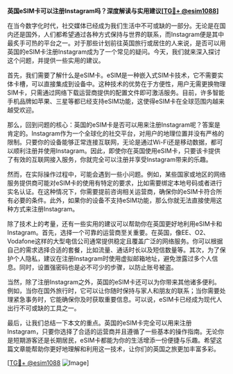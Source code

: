 **英国eSIM卡可以注册Instagram吗？深度解读与实用建议[[TG💪+ @esim1088](https://t.me/s/esim1088)]**

在当今数字化时代，社交媒体已经成为我们生活中不可或缺的一部分。无论是在国内还是国外，人们都希望通过各种方式保持与世界的联系，而Instagram便是其中最炙手可热的平台之一。对于那些计划前往英国旅行或居住的人来说，是否可以用英国的eSIM卡注册Instagram成为了一个常见的疑问。今天，我们就来深入探讨这个问题，并提供一些实用的建议。

首先，我们需要了解什么是eSIM卡。eSIM是一种嵌入式SIM卡技术，它不需要实体卡槽，可以直接集成到设备中。这种技术的优势在于方便性，用户无需更换物理SIM卡，只需通过网络下载运营商提供的配置文件即可激活服务。目前，许多智能手机品牌如苹果、三星等都已经支持eSIM功能，这使得eSIM卡在全球范围内越来越受欢迎。

那么，回到问题的核心：英国的eSIM卡是否可以用来注册Instagram呢？答案是肯定的。Instagram作为一个全球化的社交平台，对用户的地理位置并没有严格的限制。只要你的设备能够正常连接互联网，无论是通过Wi-Fi还是移动数据，都可以顺利注册并使用Instagram。因此，即使你在英国使用eSIM卡，只要该卡提供了有效的互联网接入服务，你就完全可以注册并享受Instagram带来的乐趣。

然而，在实际操作过程中，可能会遇到一些小问题。例如，某些国家或地区的网络服务提供商可能对eSIM卡的使用有特定的要求，比如需要绑定本地号码或者进行实名认证。在这种情况下，你需要提前咨询相关运营商，确保你的eSIM卡符合所有必要的条件。此外，如果你的设备不支持eSIM功能，那么你就无法直接使用这种方式来注册Instagram。

除了技术上的考量，还有一些实用的建议可以帮助你在英国更好地利用eSIM卡和Instagram。首先，选择一个可靠的运营商至关重要。在英国，像EE、O2、Vodafone这样的大型电信公司通常提供稳定且覆盖广泛的网络服务。你可以根据自己的需求选择合适的套餐，比如流量、通话时长以及短信数量等。其次，为了保护个人隐私，建议在注册Instagram时使用虚拟邮箱地址，避免泄露过多个人信息。同时，设置强密码也是必不可少的步骤，以防止账号被盗。

当然，除了注册Instagram之外，英国的eSIM卡还可以为你带来其他诸多便利。例如，当你在国外旅行时，它可以让你随时保持与家人和朋友的联系；当你需要处理紧急事务时，它能确保你及时获取重要信息。可以说，eSIM卡已经成为现代人出行不可或缺的工具之一。

最后，让我们总结一下本文的重点。英国的eSIM卡完全可以用来注册Instagram，只要你选择了合适的运营商并且遵循了一些基本的操作指南。无论你是短期游客还是长期居民，eSIM卡都能为你的生活增添一份便捷与乐趣。希望这篇文章能帮助你更好地理解和利用这一技术，让你们的英国之旅更加丰富多彩。

[[TG💪+ @esim1088](https://t.me/s/esim1088) ![Image](https://i.postimg.cc/4NQfJmqS/Snipaste-2025-05-13-00-14-12.png)]